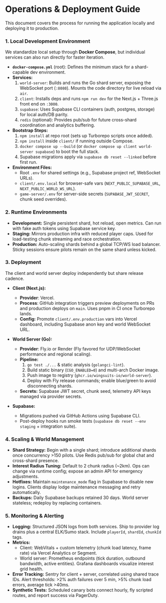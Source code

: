 # Operations & Deployment Guide

This document covers the process for running the application locally and deploying it to production.

### 1. Local Development Environment

We standardize local setup through **Docker Compose**, but individual services can also run directly for faster iteration.

-   **`docker-compose.yml`** (root): Defines the minimum stack for a shard-capable dev environment.
-   **Services:**
    1.  `world-server`: Builds and runs the Go shard server, exposing the WebSocket port (`:8080`). Mounts the code directory for live reload via `air`.
    2.  `client`: Installs deps and runs `npm run dev` for the Next.js + Three.js front end on `:3000`.
    3.  `supabase`: Uses Supabase CLI containers (auth, postgres, storage) for local auth/DB parity.
    4.  `redis` (optional): Provides pub/sub for future cross-shard coordination and analytics buffering.
-   **Bootstrap Steps:**
    1.  `npm install` at repo root (sets up Turborepo scripts once added).
    2.  `npm install` inside `client/` if running outside Compose.
    3.  `docker compose up --build` (or `docker compose up client world-server supabase`) to boot the full stack.
    4.  Supabase migrations apply via `supabase db reset --linked` before first run.
-   **Environment Files:**
    -   Root `.env` for shared settings (e.g., Supabase project ref, WebSocket URLs).
    -   `client/.env.local` for browser-safe vars (`NEXT_PUBLIC_SUPABASE_URL`, `NEXT_PUBLIC_WORLD_WS_URL`).
    -   `game-server/.env` for server-side secrets (`SUPABASE_JWT_SECRET`, chunk seed overrides).

### 2. Runtime Environments

-   **Development:** Single persistent shard, hot reload, open metrics. Can run with fake auth tokens using Supabase service key.
-   **Staging:** Mirrors production infra with reduced player caps. Used for load-testing chunk streaming and race orchestration.
-   **Production:** Auto-scaling shards behind a global TCP/WS load balancer. Sticky sessions ensure pilots remain on the same shard unless kicked.

### 3. Deployment

The client and world server deploy independently but share release cadence.

-   **Client (Next.js):**
    -   **Provider**: Vercel.
    -   **Process**: GitHub integration triggers preview deployments on PRs and production deploys on `main`. Uses pnpm in CI once Turborepo lands.
    -   **Config:** Promote `client/.env.production` vars into Vercel dashboard, including Supabase anon key and world WebSocket URL.

-   **World Server (Go):**
    -   **Provider**: Fly.io or Render (Fly favored for UDP/WebSocket performance and regional scaling).
    -   **Pipeline:**
        1.  `go test ./...` & static analysis (`golangci-lint`).
        2.  Build static binary (`CGO_ENABLED=0`) and multi-arch Docker image.
        3.  Push image to registry (`ghcr.io/wingsuits-io/world-server`).
        4.  Deploy with Fly release commands; enable blue/green to avoid disconnecting shards.
    -   **Secrets:** Supabase JWT secret, chunk seed, telemetry API keys managed via provider secrets.

-   **Supabase:**
    -   Migrations pushed via GitHub Actions using Supabase CLI.
    -   Post-deploy hooks run smoke tests (`supabase db reset --env staging` + integration suite).

### 4. Scaling & World Management

-   **Shard Strategy:** Begin with a single shard; introduce additional shards once concurrency >150 pilots. Use Redis pub/sub for global chat and cross-shard presence.
-   **Interest Radius Tuning:** Default to 2 chunk radius (~2km). Ops can change via runtime config; expose an admin API for emergency adjustments.
-   **Hotfixes:** Maintain `maintenance_mode` flag in Supabase to disable new logins. Clients display lodge maintenance messaging and retry automatically.
-   **Backups:** Daily Supabase backups retained 30 days. World server stateless; redeploy by replacing containers.

### 5. Monitoring & Alerting

-   **Logging:** Structured JSON logs from both services. Ship to provider log drains plus a central ELK/Sumo stack. Include `playerId`, `shardId`, `chunkId` tags.
-   **Metrics:**
    -   Client: WebVitals + custom telemetry (chunk load latency, frame rate) via Vercel Analytics or Segment.
    -   World server: Prometheus endpoints (tick duration, outbound bandwidth, active entities). Grafana dashboards visualize interest grid health.
-   **Error Tracking:** Sentry for client + server, correlated using shared trace IDs. Alert thresholds: >2% auth failures over 5 min, >5% chunk load errors, average tick >40ms.
-   **Synthetic Tests:** Scheduled canary bots connect hourly, fly scripted routes, and report success via PagerDuty.